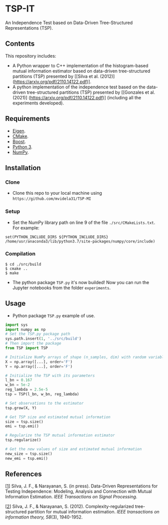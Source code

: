 # TSP-IT
An Independence Test based on Data-Driven Tree-Structured Representations (TSP).

## Contents
This repository includes:
- A Python wrapper to C++ implementation of the histogram-based mutual information estimator based on data-driven tree-structured partitions (TSP) presented by [[Silva et al. (2012)] (https://arxiv.org/pdf/2110.14122.pdf)].
- A python implementation of the independence test based on the data-driven tree-structured partitions (TSP) presented by [[Gonzales et al. (2021)] (https://arxiv.org/pdf/2110.14122.pdf)] (including all the experiments developed).

## Requirements
* [Eigen](http://eigen.tuxfamily.org/index.php?title=Main_Page).
* [CMake](https://cmake.org/).
* [Boost](https://www.boost.org/).
* [Python 3](https://www.python.org/).
* [NumPy](https://numpy.org/).

## Installation
### Clone
- Clone this repo to your local machine using `https://github.com/mvidela31/TSP-MI`
### Setup
- Set the NumPy library path on line 9 of the file `./src/CMakeLists.txt`. For example:
```CMakeLists
set(PYTHON_INCLUDE_DIRS ${PYTHON_INCLUDE_DIRS} /home/usr/anaconda3/lib/python3.7/site-packages/numpy/core/include)
```
### Compilation
```Shell
$ cd ./src/build
$ cmake ..
$ make
```
- The python package `TSP.py` it's now builded! Now you can run the Jupyter notebooks from the folder `experiments`.

## Usage
- Python package `TSP.py` example of use.
```Python
import sys
import numpy as np
# Set the TSP.py package path
sys.path.insert(1, '../src/build')
# Then import the package
from TSP import TSP

# Initialize NumPy arrays of shape (n_samples, dim) with random variables samples in Fortran-contiguous memory order.
X = np.array([...], order='F')
Y = np.array([...], order='F')

# Initialize the TSP with its parameters
l_bn = 0.167
w_bn = 5e-2
reg_lambda = 2.5e-5
tsp = TSP(l_bn, w_bn, reg_lambda)

# Set observations to the estimator
tsp.grow(X, Y)

# Get TSP size and estimated mutual information
size = tsp.size()
emi = tsp.emi()

# Regularize the TSP mutual information estimator
tsp.regularize()

# Get the new values of size and estimated mutual information
new_size = tsp.size()
new_emi = tsp.emi()
```

## References
[[1](https://arxiv.org/pdf/2110.14122.pdf)] Silva, J. F., & Narayanan, S. (in press). Data-Driven Representations for Testing Independence: Modeling, Analysis and Connection with Mutual Information Estimation. *IEEE Transactions on Signal Processing*.

[[2](https://sail.usc.edu/publications/files/silva_tit_2012.pdf)] Silva, J. F., & Narayanan, S. (2012). Complexity-regularized tree-structured partition for mutual information estimation. *IEEE transactions on information theory, 58*(3), 1940-1952.
